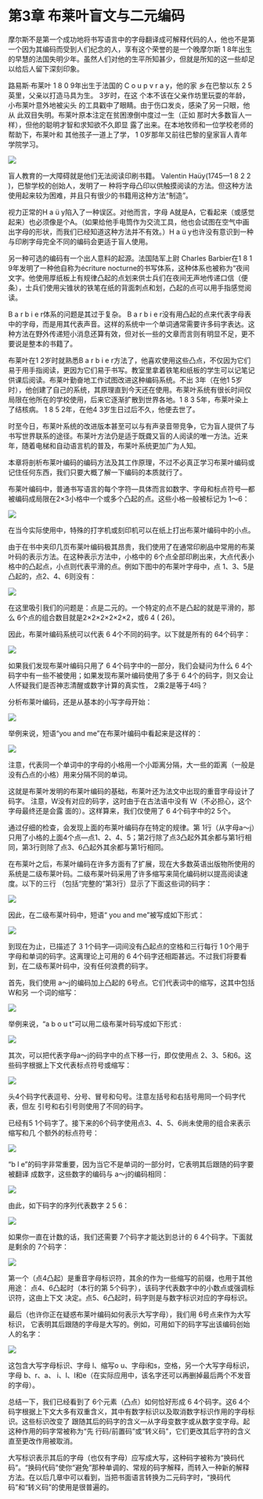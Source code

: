 # 第3章 布莱叶盲文与二元编码

摩尔斯不是第一个成功地将书写语言中的字母翻译成可解释代码的人，他也不是第一个因为其编码而受到人们纪念的人，享有这个荣誉的是一个晚摩尔斯 1 8年出生的早慧的法国失明少年。虽然人们对他的生平所知甚少，但就是所知的这一些却足以给后人留下深刻印象。

路易斯·布莱叶 1 8 0 9年出生于法国的 C o u p v r a y，他的家 乡在巴黎以东 2 5英里，父亲以打造马具为生。 3岁时，在这 个本不该在父亲作坊里玩耍的年龄，小布莱叶意外地被尖头 的工具戳中了眼睛。由于伤口发炎，感染了另一只眼，他从 此双目失明。布莱叶原本注定在贫困潦倒中度过一生（正如 那时大多数盲人一样），但他的聪明才智和求知欲不久即显 露了出来。在本地牧师和一位学校老师的帮助下，布莱叶和 其他孩子一道上了学， 1 0岁那年又前往巴黎的皇家盲人青年 学院学习。

![](<.gitbook/assets/image (13).png>)

盲人教育的一大障碍就是他们无法阅读印刷书籍。 Valentin Haüy(1745—1 8 2 2 )，巴黎学校的创始人，发明了一 种将字母凸印以供触摸阅读的方法。但这种方法使用起来较为困难，并且只有很少的书籍用这种方法“制造”。&#x20;

视力正常的H a ü y陷入了一种误区。对他而言，字母 A就是A，它看起来（或感觉起来）也必须像是个A。（如果给他手电筒作为交流工具，他也会试图在空气中画出字母的形状，而我们已经知道这种方法并不有效。）H a ü y也许没有意识到一种与印刷字母完全不同的编码会更适于盲人使用。

另一种可选的编码有一个出人意料的起源。法国陆军上尉 Charles Barbier在1 8 1 9年发明了一种他自称为écriture nocturne的书写体系，这种体系也被称为“夜间文字。他使用厚纸板上有规律凸起的点划来供士兵们在夜间无声地传递口信（便条），士兵们使用尖锥状的铁笔在纸的背面刺点和划，凸起的点可以用手指感觉阅读。&#x20;

B a r b i e r体系的问题是其过于复杂。 B a r b i e r没有用凸起的点来代表字母表中的字母，而是用其代表声音。这样的系统中一个单词通常需要许多码字表达。这种方法在野外传递短小消息还算有效，但对长一些的文章而言则有明显不足，更不要说是整本的书籍了。&#x20;

布莱叶在1 2岁时就熟悉B a r b i e r方法了，他喜欢使用这些凸点，不仅因为它们易于用手指阅读，更因为它们易于书写。教室里拿着铁笔和纸板的学生可以记笔记供课后阅读。布莱叶勤奋地工作试图改进这种编码系统。不出 3年（在他1 5岁时），他创建了自己的系统，其原理直到今天还在使用。布莱叶系统有很长时间仅局限在他所在的学校使用，后来它逐渐扩散到世界各地。1 8 3 5年，布莱叶染上了结核病。 1 8 5 2年，在他4 3岁生日过后不久，他便去世了。

时至今日，布莱叶系统的改进版本甚至可以与有声录音带竞争，它为盲人提供了与书写世界联系的途径。布莱叶方法仍是适于既聋又盲的人阅读的唯一方法。近来年，随着电梯和自动语言机的普及，布莱叶系统更加广为人知。&#x20;

本章将剖析布莱叶编码的编码方法及其工作原理，不过不必真正学习布莱叶编码或记住任何东西，我们只要大概了解一下编码的本质就行了。&#x20;

布莱叶编码中，普通书写语言的每个字符—具体而言如数字、字母和标点符号—都被编码成局限在2×3小格中一个或多个凸起的点。这些小格一般被标记为 1～6：

![](<.gitbook/assets/image (1) (1).png>)

在当今实际使用中，特殊的打字机或刻印机可以在纸上打出布莱叶编码中的小点。&#x20;

由于在书中夹印几页布莱叶编码极其昂贵，我们使用了在通常印刷品中常用的布莱叶码的表示方法。在这种表示方法中，小格中的 6个点全部印刷出来，大点代表小格中的凸起点，小点则代表平滑的点。例如下图中的布莱叶字母中，点 1、3、5是凸起的，点2、4、6则没有：

![](<.gitbook/assets/image (1).png>)

在这里吸引我们的问题是：点是二元的。一个特定的点不是凸起的就是平滑的，那么 6个点的组合数目就是2×2×2×2×2×2，或6 4 ( 26)。&#x20;

因此，布莱叶编码系统可以代表 6 4个不同的码字。以下就是所有的 64个码字：

![](<.gitbook/assets/image (18) (1) (1) (1).png>)

如果我们发现布莱叶编码只用了 6 4个码字中的一部分，我们会疑问为什么 6 4个码字中有一些不被使用；如果发现布莱叶编码使用了多于 6 4个的码字，则又会让人怀疑我们是否神志清醒或数字计算的真实性， 2乘2是等于4吗？&#x20;

分析布莱叶编码，还是从基本的小写字母开始：

![](<.gitbook/assets/image (15) (1) (1).png>)

举例来说，短语“you and me”在布莱叶编码中看起来是这样的：

![](<.gitbook/assets/image (16) (1) (1) (1).png>)

注意，代表同一个单词中的字母的小格用一个小距离分隔，大一些的距离（一般是没有凸点的小格）用来分隔不同的单词。&#x20;

这就是布莱叶发明的布莱叶编码的基础，布莱叶还为法文中出现的重音字母设计了码字。 注意，W没有对应的码字，这时由于在古法语中没有 W（不必担心，这个字母最终还是会露 面的）。这样算来，我们仅使用了 6 4个码字中的2 5个。&#x20;

通过仔细的检查，会发现上面的布莱叶编码存在特定的规律。第 1行（从字母a～j）只用了小格的上面4个点—点1、2、4、5；第2行除了点3凸起外其余都与第1行相同，第3行则除了点3、6凸起外其余都与第1行相同。

在布莱叶之后，布莱叶编码在许多方面有了扩展，现在大多数英语出版物所使用的系统是二级布莱叶码。二级布莱叶码采用了许多缩写来简化编码树以提高阅读速度。以下的三行 （包括“完整的”第3行）显示了下面这些词的码字：

![](<.gitbook/assets/image (11) (1).png>)

因此，在二级布莱叶码中，短语“ you and me”被写成如下形式：

![](<.gitbook/assets/image (14) (1).png>)

到现在为止，已描述了 3 1个码字—词间没有凸起点的空格和三行每行 1 0个用于字母和单词的码字。这离理论上可用的 6 4个码字还相距甚远。不过我们将要看到，在二级布莱叶码中，没有任何浪费的码字。&#x20;

首先，我们使用 a～j的编码加上凸起的 6号点。它们代表词中的缩写，这其中包括W和另 一个词的缩写：

![](<.gitbook/assets/image (8) (1).png>)

举例来说，“a b o u t”可以用二级布莱叶码写成如下形式 :

![](<.gitbook/assets/image (12) (1) (1).png>)

其次，可以把代表字母a～j的码字中的点下移一行，即仅使用点 2、3、5和6。这些码字根据上下文代表标点符号或缩写：

![](<.gitbook/assets/image (10).png>)

头4个码字代表逗号、分号、冒号和句号。注意左括号和右括号用同一个码字代表，但左 引号和右引号则使用了不同的码字。&#x20;

已经有5 1个码字了。接下来的6个码字使用点3、4、5、6尚未使用的组合来表示缩写和几 个额外的标点符号：

![](<.gitbook/assets/image (4) (1).png>)

“b l e”的码字非常重要，因为当它不是单词的一部分时，它表明其后跟随的码字要被翻译 成数字，这些数字的编码与 a～j的编码相同：

![](<.gitbook/assets/image (9) (1).png>)

由此，如下码字的序列代表数字 2 5 6：

![](<.gitbook/assets/image (3).png>)

如果你一直在计数的话，我们还需要 7个码字才能达到总计的 6 4个码字。下面就是剩余的 7个码字：

![](<.gitbook/assets/image (17) (1) (1).png>)

第一个（点4凸起）是重音字母标识符，其余的作为一些缩写的前缀，也用于其他用途： 点4、6凸起时（本行的第 5个码字），该码字代表数字中的小数点或强调标识符，这由上下文 决定。点5、6凸起时，码字则是与数字标识对应的字母标识。&#x20;

最后（也许你正在疑惑布莱叶编码如何表示大写字母），我们用 6号点来作为大写标识， 它表明其后跟随的字母是大写的。例如，可用如下的码字写出该编码创始人的名字：

![](<.gitbook/assets/image (7) (1).png>)

这包含大写字母标识、字母 l、缩写o u、字母i和s，空格，另一个大写字母标识，字母 b、r、a、 i、l、l和e（在实际应用中，该名字还可以再删掉最后两个不发音的字母）。&#x20;

总结一下，我们已经看到了 6个元素（凸点）如何恰好形成 6 4个码字。这6 4个码字根据上下文大多有双重含义，其中有数字标识以及取消数字标识作用的字母标识。这些标识改变了 跟随其后的码字的含义—从字母变数字或从数字变字母。起这种作用的码字常被称为“先 行码/前置码”或“转义码”，它们更改其后字符的含义直至更改作用被取消。&#x20;

大写标识表示其后的字母（也仅有字母）应写成大写，这种码字被称为“换码代码”。“换码代码”使你“避免”那种单调的、常规的码字解释，而转入一种新的解释方法。在以后几章中可以看到，当把书面语言转换为二元码字时，“换码代码”和“转义码”的使用是很普遍的。

